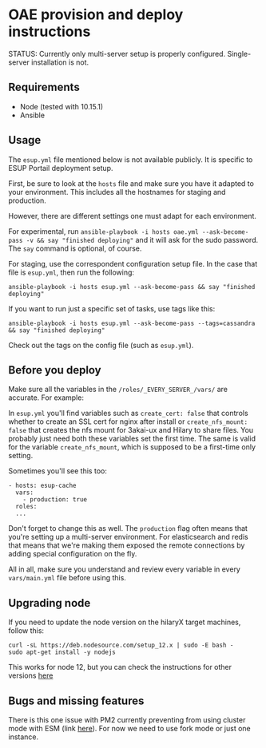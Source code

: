 # OAE provision and deploy instructions

STATUS: Currently only multi-server setup is properly configured. Single-server installation is not.

## Requirements

- Node (tested with 10.15.1)
- Ansible

## Usage

The `esup.yml` file mentioned below is not available publicly. It is specific to ESUP Portail deployment setup.

First, be sure to look at the `hosts` file and make sure you have it adapted to your environment. This includes all the hostnames for staging and production.

However, there are different settings one must adapt for each environment.

For experimental, run `ansible-playbook -i hosts oae.yml --ask-become-pass -v && say "finished deploying"` and it will ask for the sudo password. The `say` command is optional, of course.

For staging, use the correspondent configuration setup file. In the case that file is `esup.yml`, then run the following:

```
ansible-playbook -i hosts esup.yml --ask-become-pass && say "finished deploying"
```

If you want to run just a specific set of tasks, use tags like this:

```
ansible-playbook -i hosts esup.yml --ask-become-pass --tags=cassandra && say "finished deploying"
```

Check out the tags on the config file (such as `esup.yml`).

## Before you deploy

Make sure all the variables in the `/roles/_EVERY_SERVER_/vars/` are accurate. For example:

In `esup.yml` you'll find variables such as `create_cert: false` that controls whether to create an SSL cert for nginx after install or `create_nfs_mount: false` that creates the nfs mount for 3akai-ux and Hilary to share files. You probably just need both these variables set the first time. The same is valid for the variable `create_nfs_mount`, which is supposed to be a first-time only setting.

Sometimes you'll see this too:

```
- hosts: esup-cache
  vars:
    - production: true
  roles:
  ...
```

Don't forget to change this as well. The `production` flag often means that you're setting up a multi-server environment. For elasticsearch and redis that means that we're making them exposed the remote connections by adding special configuration on the fly.

All in all, make sure you understand and review every variable in every `vars/main.yml` file before using this.

## Upgrading node

If you need to update the node version on the hilaryX target machines, follow this:

```
curl -sL https://deb.nodesource.com/setup_12.x | sudo -E bash -
sudo apt-get install -y nodejs
```

This works for node 12, but you can check the instructions for other versions [here](https://github.com/nodesource/distributions/blob/master/README.md)

## Bugs and missing features

There is this one issue with PM2 currently preventing from using cluster mode with ESM (link [here](https://github.com/standard-things/esm/issues/861)). For now we need to use fork mode or just one instance.
